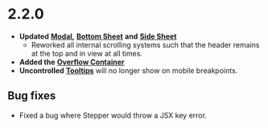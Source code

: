# 2.2.0

* **Updated** [**Modal**](../valence-core/components/overlays/modal.md)**,** [**Bottom Sheet**](../valence-app/components/overlays/bottom-sheet.md) **and** [**Side Sheet**](../valence-app/components/overlays/side-sheet.md)
  * Reworked all internal scrolling systems such that the header remains at the top and in view at all times.
* **Added the** [**Overflow Container**](../valence-core/components/layout/overflow-container.md)
* **Uncontrolled** [**Tooltips**](../valence-core/components/overlays/tooltip.md) will no longer show on mobile breakpoints.



## Bug fixes

* Fixed a bug where Stepper would throw a JSX key error.
